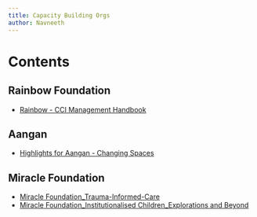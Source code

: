 ```yaml
---
title: Capacity Building Orgs
author: Navneeth
---
```


# Contents

## Rainbow Foundation
- [Rainbow - CCI Management Handbook](Volume%201/Reference%20Reading/Service%20Providers%20to%20CCIs/Rainbow%20Foundation/Rainbow%20-%20CCI%20Management%20Handbook.md)

## Aangan
- [Highlights for Aangan - Changing Spaces](Volume%201/Reference%20Reading/Service%20Providers%20to%20CCIs/Aangan/Highlights%20for%20Aangan%20-%20Changing%20Spaces.md)

## Miracle Foundation

- [Miracle Foundation_Trauma-Informed-Care](Volume%201/Reference%20Reading/Service%20Providers%20to%20CCIs/Miracle%20Foundation/Miracle%20Foundation_Trauma-Informed-Care.md)
- [Miracle Foundation_Institutionalised Children_Explorations and Beyond](Volume%201/Reference%20Reading/Service%20Providers%20to%20CCIs/Miracle%20Foundation/Miracle%20Foundation_Institutionalised%20Children_Explorations%20and%20Beyond.md)